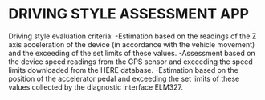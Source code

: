 # DRIVING STYLE ASSESSMENT APP
Driving style evaluation criteria:
-Estimation based on the readings of the Z axis acceleration of the device (in accordance with the vehicle movement) and the exceeding of the set limits of these values.
-Assessment based on the device speed readings from the GPS sensor and exceeding the speed limits downloaded from the HERE database.
-Estimation based on the position of the accelerator pedal and exceeding the set limits of these values collected by the diagnostic interface ELM327.
